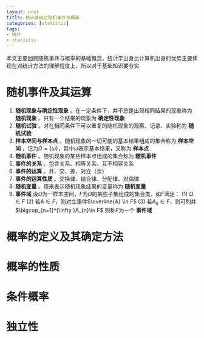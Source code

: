 ```yaml
---
layout: post
title: 统计基础之随机事件与概率
categories: [statistic]
tags:
- 统计
- statistic
---
```


本文主要回顾随机事件与概率的基础概念，统计学出身比计算机出身的优势主要体现在对统计方法的理解程度上，所以对于基础知识要夯实

# 随机事件及其运算

1. **随机现象与确定性现象** 。在一定条件下，并不总是出现相同结果的现象称为 **随机现象** 。只有一个结果的现象为 **确定性现象**
2. **随机试验** 。对在相同条件下可以重复的随机现象的观察、记录、实验称为 **随机试验**
3. **样本空间与样本点** 。随机现象的一切可能的基本结果组成的集合称为 **样本空间** ，记为$\Omega = \left \{ \omega  \right \}$，其中$\omega$表示基本结果，又称为 **样本点**
4. **随机事件** 。随机现象的某些样本点组成的集合称为 **随机事件**
5. **事件的关系** 。包含关系、相等关系、互不相容关系
6. **事件的运算** 。并、交、差、对立（余）
7. **事件的运算性质** 。交换律、结合律、分配律、对偶律
8. **随机变量** 。用来表示随机现象结果的变量称为 **随机变量**
9. **事件域**
设$\Omega$为一样本空间，$F$为$\Omega$的某些子集组成的集合类。如$F$满足：
(1) $\Omega \in F$
(2) 若$A \in F$，则对立事件$\overline{A} \in F$
(3) 若$A_{n}\in F$，则可列并$\bigcup_{n=1}^{\infty }A_{n}\in F$
则称$F$为一个 **事件域**


# 概率的定义及其确定方法
# 概率的性质
# 条件概率
# 独立性
